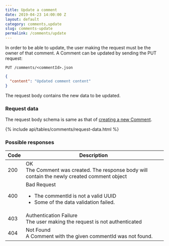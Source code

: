 ```yaml
---
title: Update a comment
date: 2019-04-23 14:00:00 Z
layout: default
category: comments,update
slug: comments-update
permalink: /comments/update
---
```


In order to be able to update, the user making the request must be the owner of that comment.
A Comment can be updated by sending the PUT request:

```
PUT /comments/<commentId>.json
```
```json
{
  "content": "Updated comment content"
}
```

The request body contains the new data to be updated. 

### Request data

The request body schema is same as that of [creating a new Comment](/api/comments/create).

{% include api/tables/comments/request-data.html %}

### Possible responses

<table class="table-parameters">
<thead>
  <tr>
   <th>Code
   </th>
   <th>Description
   </th>
  </tr>
</thead>
<tbody>
  <tr>
   <td>200
   </td>
   <td>OK<br/>
The Comment was created. The response body will contain the newly created comment object
   </td>
  </tr>
  <tr>
   <td>400
   </td>
   <td>Bad Request
      <ul>
        <li>The commentId is not a valid UUID</li>
        <li>Some of the data validation failed.</li>
      </ul>
   </td>
  </tr>
  <tr>
   <td>403
   </td>
   <td>Authentication Failure<br/>
   The user making the request is not authenticated
   </td>
  </tr>
  <tr>
   <td>404
   </td>
   <td>Not Found<br/>
   A Comment with the given commentId was not found.
   </td>
  </tr>
</tbody>
</table>


